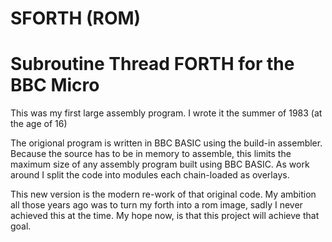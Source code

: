 # SFORTH (ROM)
Subroutine Thread FORTH for the BBC Micro
=========================================

This was my first large assembly program. I wrote it the summer of 1983 (at the age of 16)

The origional program is written in BBC BASIC using the build-in assembler. Because the source has to be in memory to assemble, this limits the maximum size of any assembly program built using BBC BASIC. As work around I split the code into modules each chain-loaded as overlays.

This new version is the modern re-work of that original code. My ambition all those years ago was to turn my forth into a rom image, sadly I never achieved this at the time. My hope now, is that this project will achieve that goal.


